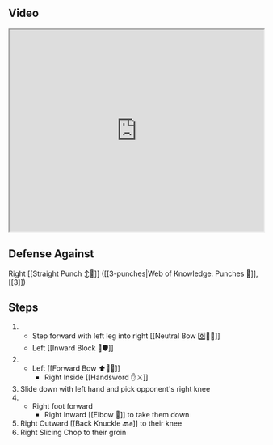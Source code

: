 ## Video

<iframe src="https://www.youtube.com/embed/O9SDyhqvuIM?start=116&end=344" width="100%" height="400"></iframe>

## Defense Against

Right [[Straight Punch ↕️👊]] ([[3-punches|Web of Knowledge: Punches 👊]], [[3]])
## Steps

1. - Step forward with left leg into right [[Neutral Bow 0️⃣🧍‍♂️]]
    -  Left [[Inward Block 🔽🛡️]]
2. - Left [[Forward Bow ⬆️🧍‍♂️]]
     - Right Inside [[Handsword ✋⚔️]]
3. Slide down with left hand and pick opponent's right knee
4. - Right foot forward
     - Right Inward [[Elbow 💪]] to take them down
5. Right Outward [[Back Knuckle 🔙✊]] to their knee
6. Right Slicing Chop to their groin
